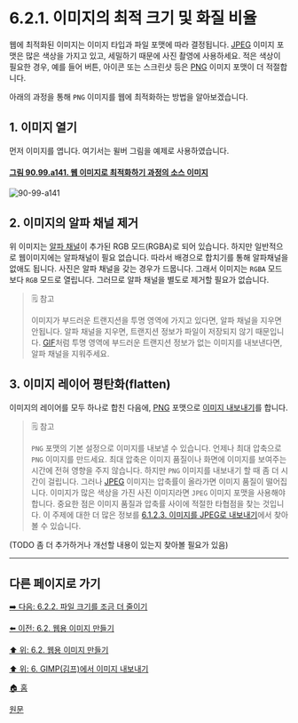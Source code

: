 # 6.2.1. 이미지의 최적 크기 및 화질 비율
웹에 최적화된 이미지는 이미지 타입과 파일 포맷에 따라 결정됩니다. [JPEG](./06-01-02-03-export_image_as_jpeg.md) 이미지 포맷은 많은 색상을 가지고 있고, 세밀하기 때문에 사진 촬영에 사용하세요. 적은 색상이 필요한 경우, 예를 들어 버튼, 아이콘 또는 스크린샷 등은 [PNG](./06-01-02-04-export_image_as_png.md) 이미지 포맷이 더 적절합니다.

아래의 과정을 통해 `PNG` 이미지를 웹에 최적화하는 방법을 알아보겠습니다.

## 1. 이미지 열기
먼저 이미지를 엽니다. 여기서는 윌버 그림을 예제로 사용하였습니다.

<a id="90-99-a141"></a>

#### [그림 90.99.a141. 웹 이미지로 최적화하기 과정의 소스 이미지](./90-99-etc.md#90-99-a141)
![90-99-a141](https://github.com/wonder13662/gimp/assets/15767104/d0a43808-34bf-4fe1-a3ce-8f1d7260e6ab)

## 2. 이미지의 알파 채널 제거
위 이미지는 [알파 채널](./19-glossaryx-alpha.md)이 추가된 RGB 모드(RGBA)로 되어 있습니다. 하지만 일반적으로 웹이미지에는 알파채널이 필요 없습니다. 따라서 배경으로 합치기를 통해 알파채널을 없애도 됩니다. 사진은 알파 채널을 갖는 경우가 드뭅니다. 그래서 이미지는 `RGBA` 모드보다 `RGB` 모드로 열립니다. 그러므로 알파 채널을 별도로 제거할 필요가 없습니다.

> 🗒️ 참고
>
> 이미지가 부드러운 트랜지션을 투명 영역에 가지고 있다면, 알파 채널을 지우면 안됩니다. 알파 채널을 지우면, 트랜지션 정보가 파일이 저장되지 않기 때문입니다. [GIF](./06-01-02-01-export_image_as_gif.md)처럼 투명 영역에 부드러운 트랜지션 정보가 없는 이미지를 내보낸다면, 알파 채널을 지워주세요.

## 3. 이미지 레이어 평탄화(flatten)
이미지의 레이어를 모두 하나로 합친 다음에, [PNG](./06-01-02-04-export_image_as_png.md) 포맷으로 [이미지 내보내기](./16-02-12-export-and-overwrite.md)를 합니다.

> 🗒️ 참고
>
> `PNG` 포맷의 기본 설정으로 이미지를 내보낼 수 있습니다. 언제나 최대 압축으로 `PNG` 이미지를 만드세요. 최대 압축은 이미지 품질이나 화면에 이미지를 보여주는 시간에 전혀 영향을 주지 않습니다. 하지만 `PNG` 이미지를 내보내기 할 때 좀 더 시간이 걸립니다. 그러나 [JPEG](./06-01-02-03-export_image_as_jpeg.md) 이미지는 압축률이 올라가면 이미지 품질이 떨어집니다. 이미지가 많은 색상을 가진 사진 이미지라면 `JPEG` 이미지 포맷을 사용해야 합니다. 중요한 점은 이미지 품질과 압축률 사이에 적절한 타협점을 찾는 것입니다. 이 주제에 대한 더 많은 정보를 [6.1.2.3. 이미지를 JPEG로 내보내기](./06-01-02-03-export_image_as_jpeg.md)에서 찾아 볼 수 있습니다.

(TODO 좀 더 추가하거나 개선할 내용이 있는지 찾아볼 필요가 있음)

***

## 다른 페이지로 가기

[➡️ 다음: 6.2.2. 파일 크기를 조금 더 줄이기](./06-02-02-reducing-the-file-size-even-more.md)

[⬅️ 이전: 6.2. 웹용 이미지 만들기](./06-02-00-preparing-your-images-for-the-web.md)

[⬆️ 위: 6.2. 웹용 이미지 만들기](./06-02-00-preparing-your-images-for-the-web.md)

[⬆️ 위: 6. GIMP(김프)에서 이미지 내보내기](./06-00-getting-images-out-of-gimp.md)

[🏠 홈](./00-home.md)

[원문](https://docs.gimp.org/2.10/ko/gimp-using-web.html#gimp-using-web-size-vs-quality)
